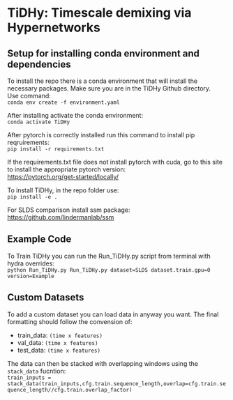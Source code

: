 # TiDHy: Timescale demixing via Hypernetworks


## Setup for installing conda environment and dependencies
To install the repo there is a conda environment that will install the necessary packages. Make sure you are in the TiDHy Github directory.  
Use command:  
`conda env create -f environment.yaml`

After installing activate the conda environment:  
`conda activate TiDHy`

After pytorch is correctly installed run this command to install pip reqruirements:  
`pip install -r requirements.txt`

If the requirements.txt file does not install pytorch with cuda, go to this site to install the appropriate pytorch version:  
https://pytorch.org/get-started/locally/

To install TiDHy, in the repo folder use:  
`pip install -e .`

For SLDS comparison install ssm package:  
https://github.com/lindermanlab/ssm


## Example Code
To Train TiDHy you can run the Run_TiDHy.py script from terminal with hydra overrides:  
`python Run_TiDHy.py Run_TiDHy.py dataset=SLDS dataset.train.gpu=0 version=Example`


## Custom Datasets
To add a custom dataset you can load data in anyway you want. The final formatting should follow the convension of:  
- train_data: `(time x features)`  
- val_data:   `(time x features)`  
- test_data:  `(time x features)`  

The data can then be stacked with overlapping windows using the `stack_data` fucntion:  
`train_inputs = stack_data(train_inputs,cfg.train.sequence_length,overlap=cfg.train.sequence_length//cfg.train.overlap_factor)`
